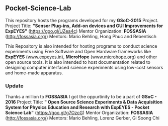 ## Pocket-Science-Lab
This repository hosts the programs developed for my **GSoC-2015** Project.
Project Title: **"Sensor Plug-ins, Add-on devices and GUI Improvements for ExpEYES"** (https://goo.gl/UZea4c)
Mentor Organization: **FOSSASIA** (http://fossasia.org/)
Mentors: Mario Behling, Hong Phuc and Rebentisch

This Repository is also intended for hosting programs to conduct science experiments using Free Software and Open Hardware frameworks like **ExpEYES** (www.expeyes.in), **MicroHope** (www.microhope.org) and other open source tools. It is also intended to host documentation related to designing computer interfaced science experiments using low-cost sensors and home-made apparatus.

### Update
Thanks a million to **FOSSASIA** I got the oppurtinity to be a part of **GSoC - 2016** 
Project Title: **" Open Source Science Experiments & Data Acquisition System for Physics Education and Research with ExpEYES - Pocket Science Lab"** (https://goo.gl/g7OzcG)
Mentor Organization: **FOSSASIA** (http://fossasia.org/)
Mentors: Mario Behling, Lorenz Gerber, Gi Soong Chi
